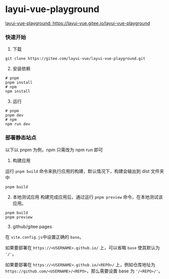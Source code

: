# layui-vue-playground
<a href="https://layui-vue.gitee.io/layui-vue-playground" target="_blank">layui-vue-playground: https://layui-vue.gitee.io/layui-vue-playground</a>

### 快速开始

1. 下载

```
git clone https://gitee.com/layui-vue/layui-vue-playground.git
```

2. 安装依赖

```
# pnpm
pnpm install 
# npm 
npm install
```

3. 运行

```
# pnpm
pnpm dev
# npm
npm run dev
```

### 部署静态站点
以下以 pnpm 为例，npm 只需改为 npm run 即可

1. 构建应用

运行 `pnpm build` 命令来执行应用的构建，默认情况下，构建会输出到 dist 文件夹中
```
pnpm build
```

2. 本地测试应用
构建完成应用后，通过运行 `pnpm preview` 命令，在本地测试该应用。

```
pnpm build
pnpm preview
```

3. github/gitee pages

在 `vite.config.js`中设置正确的 `base`。

如果要部署在 `https://<USERNAME>.github.io/` 上，可以省略 `base` 使其默认为 `'/'`。

如果要部署在 `https://<USERNAME>.github.io/<REPO>/` 上，例如仓库地址为` https://github.com/<USERNAME>/<REPO>`，那么需要设置 base 为 `'/<REPO>/'`。